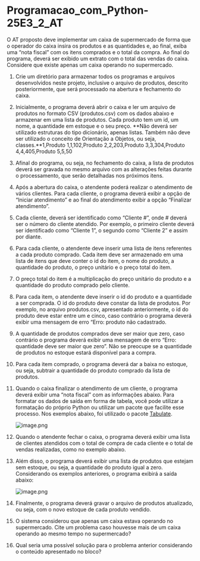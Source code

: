 # Programacao_com_Python-25E3_2_AT

O AT proposto deve implementar um caixa de supermercado de forma que o operador do caixa insira os produtos e as quantidades e, ao final, exiba uma “nota fiscal” com os itens comprados e o total da compra. Ao final do programa, deverá ser exibido um extrato com o total das vendas do caixa. Considere que existe apenas um caixa operando no supermercado.

1. Crie um diretório para armazenar todos os programas e arquivos desenvolvidos neste projeto, inclusive o arquivo de produtos, descrito posteriormente, que será processado na abertura e fechamento do caixa.
2. Inicialmente, o programa deverá abrir o caixa e ler um arquivo de produtos no formato CSV (produtos.csv) com os dados abaixo e armazenar em uma lista de produtos. Cada produto tem um id, um nome, a quantidade em estoque e o seu preço. **Não deverá ser utilizado estruturas do tipo dicionário, apenas listas. Também não deve ser utilizado o conceito de Orientação a Objetos, ou seja, classes.**1,Produto 1,1,102,Produto 2,2,203,Produto 3,3,304,Produto 4,4,405,Produto 5,5,50
3. Afinal do programa, ou seja, no fechamento do caixa, a lista de produtos deverá ser gravada no mesmo arquivo com as alterações feitas durante o processamento, que serão detalhadas nos próximos itens.
4. Após a abertura do caixa, o atendente poderá realizar o atendimento de vários clientes. Para cada cliente, o programa deverá exibir a opção de “Iniciar atendimento” e ao final do atendimento exibir a opção “Finalizar atendimento”.
5. Cada cliente, deverá ser identificado como “Cliente #”, onde # deverá ser o número do cliente atendido. Por exemplo, o primeiro cliente deverá ser identificado como “Cliente 1”, o segundo como “Cliente 2” e assim por diante.
6. Para cada cliente, o atendente deve inserir uma lista de itens referentes a cada produto comprado. Cada item deve ser armazenado em uma lista de itens que deve conter o id do item, o nome do produto, a quantidade do produto, o preço unitário e o preço total do item.
7. O preço total do item é a multiplicação do preço unitário do produto e a quantidade do produto comprado pelo cliente.
8. Para cada item, o atendente deve inserir o id do produto e a quantidade a ser comprada. O id do produto deve constar da lista de produtos. Por exemplo, no arquivo produtos.csv, apresentado anteriormente, o id do produto deve estar entre um e cinco, caso contrário o programa deverá exibir uma mensagem de erro “Erro: produto não cadastrado.
9. A quantidade de produtos comprados deve ser maior que zero, caso contrário o programa deverá exibir uma mensagem de erro “Erro: quantidade deve ser maior que zero”. Não se preocupe se a quantidade de produtos no estoque estará disponível para a compra.
10. Para cada item comprado, o programa deverá dar a baixa no estoque, ou seja, subtrair a quantidade do produto comprado da lista de produtos.
11. Quando o caixa finalizar o atendimento de um cliente, o programa deverá exibir uma “nota fiscal” com as informações abaixo. Para formatar os dados de saída em forma de tabela, você pode utilizar a formatação do próprio Python ou utilizar um pacote que facilite esse processo. Nos exemplos abaixo, foi utilizado o pacote [Tabulate](https://pypi.org/project/tabulate/).
    
    ![image.png](attachment:d0abdc61-4a59-45d2-9389-3b80c313e308:image.png)
    
    [](https://lh7-rt.googleusercontent.com/docsz/AD_4nXfVmKAp-H-Dal5JY85lyZjEtA-v6uD209N7qITYpBKU2vZQGRWmGvMEHk8I56Ig34E4gGe3iwA49PdMeaDN9qlGgrPyu0G8ScB8BaLQjhOca8bbuR6IHhwUpRt8kXq3ZwoTLufsyw?key=LLOVojLWOoIW5GFyeZmVTBM8)
    
12. Quando o atendente fechar o caixa, o programa deverá exibir uma lista de clientes atendidos com o total de compra de cada cliente e o total de vendas realizadas, como no exemplo abaixo.
    
    [](https://lh7-rt.googleusercontent.com/docsz/AD_4nXcPIsD_NJpJDpHlND8_wmqmewZXlkT-_ZBn1_oU22ZuKz0yQX-QfQCS22fDZBCBbDR4kRh30XJ0HrmDtH6DnovRRyOPYXHp1WsuzMe7V9-k8XgPG8l-My1XOsnDaCO6L7fenl-eaw?key=LLOVojLWOoIW5GFyeZmVTBM8)
    
13. Além disso, o programa deverá exibir uma lista de produtos que estejam sem estoque, ou seja, a quantidade do produto igual a zero. Considerando os exemplos anteriores, o programa exibirá a saída abaixo:
    
    ![image.png](attachment:f46cfc67-70fb-403d-8de8-f239c244cb2d:image.png)
    
14. Finalmente, o programa deverá gravar o arquivo de produtos atualizado, ou seja, com o novo estoque de cada produto vendido.
15. O sistema considerou que apenas um caixa estava operando no supermercado. Cite um problema caso houvesse mais de um caixa operando ao mesmo tempo no supermercado?
16. Qual seria uma possível solução para o problema anterior considerando o conteúdo apresentado no bloco?
